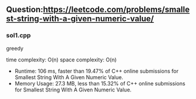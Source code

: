 ## Question:https://leetcode.com/problems/smallest-string-with-a-given-numeric-value/

### sol1.cpp
greedy

time complexity: O(n)
space complexity: O(n)

* Runtime: 106 ms, faster than 19.47% of C++ online submissions for Smallest String With A Given Numeric Value.
* Memory Usage: 27.3 MB, less than 15.32% of C++ online submissions for Smallest String With A Given Numeric Value.
